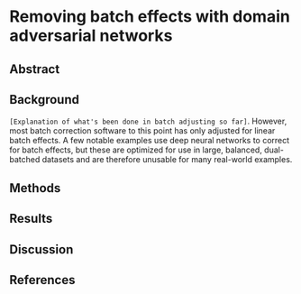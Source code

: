 # Removing batch effects with domain adversarial networks

## Abstract

## Background

`[Explanation of what's been done in batch adjusting so far]`.
However, most batch correction software to this point has only adjusted for linear batch effects.
A few notable examples use deep neural networks to correct for batch effects, but these are optimized for use in large, balanced, dual-batched datasets and are therefore unusable for many real-world examples.

## Methods

## Results

## Discussion

## References
